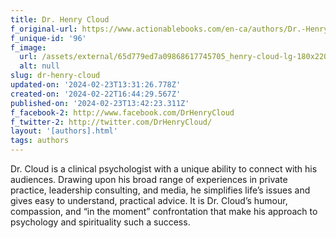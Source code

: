 ```yaml
---
title: Dr. Henry Cloud
f_original-url: https://www.actionablebooks.com/en-ca/authors/Dr.-Henry-Cloud/
f_unique-id: '96'
f_image:
  url: /assets/external/65d779ed7a09868617745705_henry-cloud-lg-180x220.jpeg
  alt: null
slug: dr-henry-cloud
updated-on: '2024-02-23T13:31:26.778Z'
created-on: '2024-02-22T16:44:29.567Z'
published-on: '2024-02-23T13:42:23.311Z'
f_facebook-2: http://www.facebook.com/DrHenryCloud
f_twitter-2: http://twitter.com/DrHenryCloud/
layout: '[authors].html'
tags: authors
---
```


Dr. Cloud is a clinical psychologist with a unique ability to connect with his audiences. Drawing upon his broad range of experiences in private practice, leadership consulting, and media, he simplifies life’s issues and gives easy to understand, practical advice. It is Dr. Cloud’s humour, compassion, and “in the moment” confrontation that make his approach to psychology and spirituality such a success.
